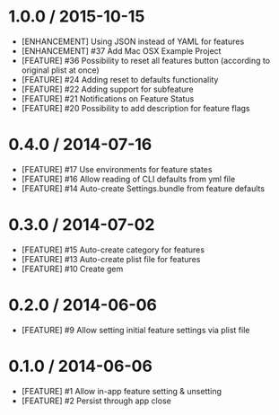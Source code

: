 # 1.0.0 / 2015-10-15

*  [ENHANCEMENT] Using JSON instead of YAML for  features 
*  [ENHANCEMENT] #37 Add Mac OSX Example Project
*  [FEATURE] #36 Possibility to reset all features button (according to original plist at once)
*  [FEATURE] #24 Adding reset to defaults functionality
*  [FEATURE] #22 Adding support for subfeature
*  [FEATURE] #21 Notifications on Feature Status
*  [FEATURE] #20 Possibility to add description for feature flags

# 0.4.0 / 2014-07-16

 * [FEATURE] #17 Use environments for feature states
 * [FEATURE] #16 Allow reading of CLI defaults from yml file
 * [FEATURE] #14 Auto-create Settings.bundle from feature defaults

# 0.3.0 / 2014-07-02

 * [FEATURE] #15 Auto-create category for features
 * [FEATURE] #13 Auto-create plist file for features
 * [FEATURE] #10 Create gem

# 0.2.0 / 2014-06-06

 * [FEATURE] #9 Allow setting initial feature settings via plist file

# 0.1.0 / 2014-06-06

 * [FEATURE] #1 Allow in-app feature setting & unsetting
 * [FEATURE] #2 Persist through app close
